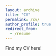 ```yaml
---
layout: archive
title: "CV"
permalink: /cv/
author_profile: true
redirect_from:
  - /resume
---
```

Find my CV here! [<i class="fas fa-file-pdf"></i>](https://ambicagovind.github.io/files/cv.pdf)


